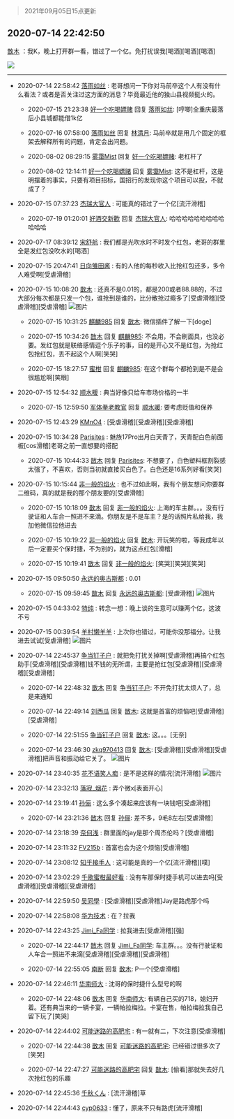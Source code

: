 > 2021年09月05日15点更新
<link rel="stylesheet" href="https://cdn.jsdelivr.net/gh/taotie6/sampleJSON@main/css/photo_show.css">


 ## 2020-07-14 22:42:50 

 [㪚木](https://www.coolapk.com/feed/20196121?shareKey=N2E5ZWFkZGI5MWVlNjEzMTc1Njg~) ：我K，晚上打开群一看，错过了一个亿。免打扰误我[喝酒][喝酒][喝酒] 

<div class="album">
<img class="img-item" src="https://image.coolapk.com/feed/2020/0714/22/1081091_a7c99728_7769_8686@975x8490.jpeg" />
</div>

 ------- 

- 2020-07-14 22:58:42 [落雨如丝](uid=171765) : 老哥想问一下你对马前卒这个人有没有什么看法？或者是否关注过这方面的消息？毕竟最近他的独山县视频挺火的。 

    - 2020-07-15 21:23:38 [好一个吃喝嫖赌](uid=757603) 回复 [落雨如丝](uid=171765): [哼唧]全重庆最落后小县城都能借1k亿 

    - 2020-07-16 07:58:00 [落雨如丝](uid=171765) 回复 [林清月](uid=3083763): 马前卒就是用几个固定的框架去解释所有的问题，肯定会出问题。 

    - 2020-08-02 08:29:15 [雾霭Mist](uid=2077540) 回复 [好一个吃喝嫖赌](uid=757603): 老杠杆了 

    - 2020-08-02 12:14:11 [好一个吃喝嫖赌](uid=757603) 回复 [雾霭Mist](uid=2077540): 这不是杠杆，这是明摆着的事实，只要有项目招标，国招行的发现你这个项目可以投，不就成了？ 

- 2020-07-15 07:37:23 [杰瑞大官人](uid=2741964) : 可能真的错过了一个亿[流汗滑稽] 

    - 2020-07-19 01:20:01 [好酒交新歡](uid=875769) 回复 [杰瑞大官人](uid=2741964): 哈哈哈哈哈哈哈哈哈哈哈哈 

- 2020-07-17 08:39:12 [宋舒航](uid=943792) : 我们都是光吹水时不时发个红包，老哥的群里全是发红包没吹水的[喝酒] 

- 2020-07-15 20:47:41 [日向雏田酱](uid=1891473) : 有的人他的每秒收入比抢红包还多，多令人难受啊[受虐滑稽] 

- 2020-07-15 10:08:20 [㪚木](uid=1081091) : 还真不是0.01的，都是200或者88.88的，不过大部分每次都是只发一个包，谁抢到是谁的，比分散抢过瘾多了[受虐滑稽][受虐滑稽][受虐滑稽] ![图片](https://image.coolapk.com/feed/2020/0715/10/1081091_7b40da11_8899_1512@819x1128.png)

    - 2020-07-15 10:31:25 [麒麟985](uid=1912835) 回复 [㪚木](uid=1081091): 微信插件了解一下[doge] 

    - 2020-07-15 10:34:26 [㪚木](uid=1081091) 回复 [麒麟985](uid=1912835): 不会用，不会刷面具，也没必要。发红包就是联络感情逗个乐子的事，目的是开心又不是红包，为抢红包抢红包，丢不起这个人啊[笑哭] 

    - 2020-07-15 18:27:57 [蜜柑](uid=1097842) 回复 [麒麟985](uid=1912835): 在这个群每个都抢到是不是会很尴尬啊[笑眼] 

- 2020-07-15 12:54:32 [顺水暖](uid=2030768) : 典当好像只给车市场价格的一半 

    - 2020-07-15 12:59:50 [军体拳老教官](uid=2044950) 回复 [顺水暖](uid=2030768): 要考虑贬值和保养 

- 2020-07-15 12:43:29 [KMnO4](uid=1068513) : [受虐滑稽][受虐滑稽][受虐滑稽] 

- 2020-07-15 10:34:28 [Parisites](uid=2440840) : 魅族17Pro出月白天青了，天青配白色前面板[cos滑稽]老哥之前一直想要的搭配 

    - 2020-07-15 10:44:33 [㪚木](uid=1081091) 回复 [Parisites](uid=2440840): 不想要了，白色塑料框割裂感太强了，不喜欢，否则当初就直接买白色了。白色还是16系列好看[笑哭] 

- 2020-07-15 10:15:44 [非一般的焰火](uid=1924236) : 也不过如此啊，我有个朋友想问你要群二维码，真的就是我的那个朋友要的[受虐滑稽] 

    - 2020-07-15 10:18:09 [㪚木](uid=1081091) 回复 [非一般的焰火](uid=1924236): 上海的车主群。。。没有行驶证和人车合一照进不来滴。你朋友是不是车主？是的话照片私给我，我加他微信拉他进去 

    - 2020-07-15 10:19:22 [非一般的焰火](uid=1924236) 回复 [㪚木](uid=1081091): 开玩笑的啦，等我成年以后一定要买个保时捷，不为别的，就为这点红包[滑稽] 

    - 2020-07-15 10:19:41 [㪚木](uid=1081091) 回复 [非一般的焰火](uid=1924236): [笑哭][笑哭][笑哭] 

- 2020-07-15 09:50:50 [永远的奥古斯都](uid=1551630) : 0.01 

    - 2020-07-15 09:59:45 [㪚木](uid=1081091) 回复 [永远的奥古斯都](uid=1551630): [受虐滑稽] ![图片](https://image.coolapk.com/feed/2020/0715/09/1081091_5f288ddd_8384_658@599x1976.jpeg)

- 2020-07-15 04:33:02 [特纯](uid=638381) : 转念一想：晚上谈的生意可以赚两个亿，这波不亏 

- 2020-07-15 00:39:54 [羊村懒羊羊](uid=2880661) : 上次你也错过，可能你没那福分。让我进去试试[受虐滑稽] ![图片](https://image.coolapk.com/feed/2020/0715/00/2880661_728c9a21_4776_5338@315x315.gif)

- 2020-07-14 22:45:37 [争当钉子户](uid=3112497) : 就把免打扰关掉啊[受虐滑稽]再搞个红包助手[受虐滑稽][受虐滑稽]钱不钱的无所谓，主要是抢红包[受虐滑稽][受虐滑稽][受虐滑稽] 

    - 2020-07-14 22:48:32 [㪚木](uid=1081091) 回复 [争当钉子户](uid=3112497): 不开免打扰太烦人了，总是来通知 

    - 2020-07-14 22:49:14 [刘西瓜](uid=2369741) 回复 [㪚木](uid=1081091): 这就是首富的烦恼吧[受虐滑稽][受虐滑稽] 

    - 2020-07-14 22:51:55 [争当钉子户](uid=3112497) 回复 [㪚木](uid=1081091): 这。。。[无奈] 

    - 2020-07-14 23:46:30 [zkq970413](uid=1309703) 回复 [㪚木](uid=1081091): [受虐滑稽][受虐滑稽][受虐滑稽]把声音和振动给它关了。 ![图片](https://image.coolapk.com/feed/2020/0714/23/1309703_1589_8329@1080x2160.jpg)

- 2020-07-14 23:40:35 [花不语笑人痴](uid=1137601) : 是不是这样的情况[流汗滑稽] ![图片](https://image.coolapk.com/feed/2020/0714/23/1137601_755b90bf_1231_9491@1096x1173.jpeg)

- 2020-07-14 23:32:13 [落寂_烟花](uid=1150749) : 弄个微x[表面开心] 

- 2020-07-14 23:19:41 [孙俪](uid=658728) : 这么多个凑起来应该有一块钱吧[受虐滑稽] 

    - 2020-07-14 23:21:36 [㪚木](uid=1081091) 回复 [孙俪](uid=658728): 差不多，9毛8左右[受虐滑稽] 

- 2020-07-14 23:18:39 [奈何浅](uid=1884562) : 群里面的jay是那个周杰伦吗？[受虐滑稽] 

- 2020-07-14 23:11:32 [FV215b](uid=3424776) : 首富也会为这个烦恼[受虐滑稽] 

- 2020-07-14 23:08:12 [知乎接手人](uid=1785267) : 这可能是真的一个亿[流汗滑稽][噗] 

- 2020-07-14 23:02:29 [千歌蜜柑最好看](uid=1256624) : 没有车那保时捷手机可以进去吗[受虐滑稽][受虐滑稽][受虐滑稽] 

- 2020-07-14 22:59:50 [吴同學](uid=1320218) : [受虐滑稽][受虐滑稽]Jay是路虎那个吗 

- 2020-07-14 22:58:08 [华为技术](uid=534697) : 在？拉我 

- 2020-07-14 22:43:25 [Jimi_Fa同学](uid=658442) : 拉我进去[受虐滑稽][强] 

    - 2020-07-14 22:44:17 [㪚木](uid=1081091) 回复 [Jimi_Fa同学](uid=658442): 车主群。。。没有行驶证和人车合一照进不来滴[受虐滑稽][受虐滑稽][受虐滑稽] 

    - 2020-07-14 22:55:05 [南断](uid=1225983) 回复 [㪚木](uid=1081091): P一个[受虐滑稽] 

- 2020-07-14 22:46:11 [华南师大](uid=2239597) : 沈哥的保时捷什么型号的啊 

    - 2020-07-14 22:48:06 [㪚木](uid=1081091) 回复 [华南师大](uid=2239597): 有辆自己买的718，媳妇开着。还有典当来的一辆卡宴，一辆帕拉梅拉。卡宴在售，帕拉梅拉我自己留下玩了[笑哭] 

- 2020-07-14 22:44:02 [可能迷路的高肥宅](uid=1534505) : 有一就有二，下次注意[受虐滑稽] 

    - 2020-07-14 22:44:38 [㪚木](uid=1081091) 回复 [可能迷路的高肥宅](uid=1534505): 已经错过很多次了[笑哭] 

    - 2020-07-14 22:47:27 [可能迷路的高肥宅](uid=1534505) 回复 [㪚木](uid=1081091): [偷看]那就失去好几次抢红包的乐趣 

- 2020-07-14 22:45:36 [千秋くん](uid=1534034) : [流汗滑稽]草 

- 2020-07-14 22:44:43 [cyp0633](uid=773302) : 懂了，原来不只有路虎[流汗滑稽] 

